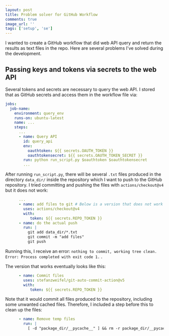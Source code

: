 ```yaml
---
layout: post
title: Problem solver for GitHub Workflow
comments: true
image_url: ''
tags: ['setup', 'se']
---
```


I wanted to create a GitHub workflow that did web API query and return the results as text files in the repo. Here are several problems I've solved during the development.

<!--more-->

## Passing keys and tokens via secrets to the web API

Several tokens and secrets are necessary to query the web API. I stored that as GitHub secrets and access them in the workflow file via:

```yaml
jobs:
  job-name:
    environment: query_env
    runs-on: ubuntu-latest
    name: ...
    steps:
      ...
      - name: Query API
        id: query_api
        env:
          oauthtoken: ${{ secrets.OAUTH_TOKEN }}
          oauthtokensecret: ${{ secrets.OAUTH_TOKEN_SECRET }}
        run: python run_script.py $oauthtoken $oauthtokensecret
        ...
```

After running `run_script.py`, there will be several `.txt` files produced in the directory `data_dir/` inside the repository which I want to push to the GitHub repository. I tried committing and pushing the files with `actions/checkout@v4` but it does not work:

```yaml
      ...
      - name: add files to git # Below is a version that does not work
        uses: actions/checkout@v4
        with:
           token: ${{ secrets.REPO_TOKEN }}
      - name: do the actual push
        run: |
          git add data_dir/*.txt
          git commit -m "add files"
          git push

```

Running this, I receive an error: `nothing to commit, working tree clean. Error: Process completed with exit code 1.` .

The version that works eventually looks like this:
```yaml
      - name: Commit files
        uses: stefanzweifel/git-auto-commit-action@v5
        with:
           token: ${{ secrets.REPO_TOKEN }}
```

Note that it would commit all files produced to the repository, including some unwanted cached files. Therefore, I included a step before this to clean up the files:

```yaml
      - name: Remove temp files
        run: |
          [ -d "package_dir/__pycache__" ] && rm -r package_dir/__pycache__
```